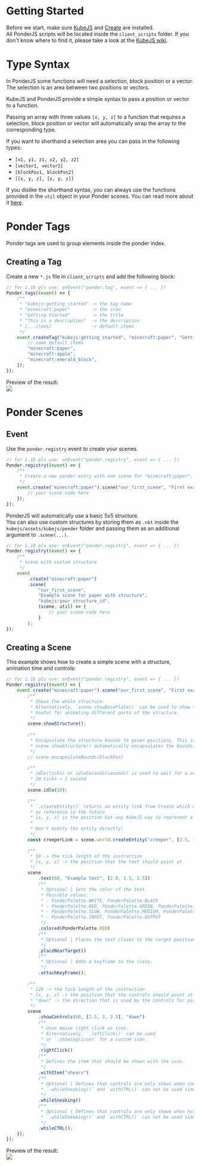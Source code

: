 # Getting Started

Before we start, make sure [KubeJS] and [Create] are installed.<br>
All PonderJS scripts will be located inside the `client_scripts` folder. If you don't know where to find it, please take a look at the [KubeJS wiki].

# Type Syntax

In PonderJS some functions will need a selection, block position or a vector. The selection is an area between two positions or vectors.

KubeJS and PonderJS provide a simple syntax to pass a position or vector to a function.

Passing an array with three values `[x, y, z]` to a function that requires a selection, block position or vector will automatically wrap the array to the corresponding type.

If you want to shorthand a selection area you can pass in the following types:
- `[x1, y1, z1, x2, y2, z2]`
- `[vector1, vector2]`
- `[blockPos1, blockPos2]`
- `[[x, y, z], [x, y, z]]`

If you dislike the shorthand syntax, you can always use the functions provided in the `util` object in your Ponder scenes. You can read more about it [here](./5.-Utils).

# Ponder Tags

Ponder tags are used to group elements inside the ponder index.

## Creating a Tag

Create a new `*.js` file in `client_scripts` and add the following block:
```js
// for 1.18 pls use: onEvent("ponder.tag", event => { ... })
Ponder.tags((event) => {
    /**
     * "kubejs:getting_started" -> the tag name
     * "minecraft:paper"        -> the icon
     * "Getting Started"        -> the title
     * "This is a description"  -> the description
     * [...items]               -> default items
     */
    event.createTag("kubejs:getting_started", "minecraft:paper", "Getting started.", "We ponder now!", [
        // some default items
        "minecraft:paper",
        "minecraft:apple",
        "minecraft:emerald_block",
    ]);
});
```

Preview of the result:<br>
![](previews/ponder_index.gif)

# Ponder Scenes

## Event

Use the `ponder.registry` event to create your scenes.
```js
// for 1.18 pls use: onEvent("ponder.registry", event => { ... })
Ponder.registry((event) => {
    /**
     * Create a new ponder entry with one scene for "minecraft:paper".
     */
    event.create("minecraft:paper").scene("our_first_scene", "First example scene for paper", (scene, util) => {
        // your scene code here
    });
});
```

PonderJS will automatically use a basic 5x5 structure.<br>
You can also use custom structures by storing them as `.nbt` inside the `kubejs/assets/kubejs/ponder` folder and passing them as an additional argument to `.scene(...)`.
```js
// for 1.18 pls use: onEvent("ponder.registry", event => { ... })
Ponder.registry((event) => {
    /**
     * scene with custom structure
     */
    event
        .create("minecraft:paper")
        .scene(
            "our_first_scene",
            "Example scene for paper with structure",
            "kubejs:your_structure_id",
            (scene, util) => {
                // your scene code here
            }
        );
});
```

## Creating a Scene

This example shows how to create a simple scene with a structure, animation time and controls:
```js
// for 1.18 pls use: onEvent("ponder.registry", event => { ... })
Ponder.registry((event) => {
    event.create("minecraft:paper").scene("our_first_scene", "First example scene", (scene, util) => {
        /**
         * Shows the whole structure.
         * Alternatively, `scene.showBasePlate()` can be used to show the base plate.
         * Useful for animating different parts of the structure.
         */
        scene.showStructure();
        
        /**
         * Encapsulate the structure bounds to given positions. This is useful if the custom structure has no proper bounds.
         * scene.showStructure() automatically encapsulates the bounds.
         */
        // scene.encapsulateBounds(blockPos)

        /**
         * idle(ticks) or idleSeconds(seconds) is used to wait for a certain amount of time.
         * 20 ticks = 1 second
         */
        scene.idle(10);

        /**
         * `.createEntity()` returns an entity link from Create which will be used
         * as reference in the future
         * [x, y, z] is the position but any KubeJS way to represent a position can be used.
         *
         * Don't modify the entity directly!
         */
        const creeperLink = scene.world.createEntity("creeper", [2.5, 1, 2.5]);

        /**
         * 50 -> the tick length of the instruction
         * [x, y, z] -> the position that the text should point at
         */
        scene
            .text(60, "Example text", [2.0, 2.5, 2.5])
            /**
             * Optional | Sets the color of the text.
             * Possible values:
             * - PonderPalette.WHITE, PonderPalette.BLACK
             * - PonderPalette.RED, PonderPalette.GREEN, PonderPalette.BLUE
             * - PonderPalette.SLOW, PonderPalette.MEDIUM, PonderPalette.FAST
             * - PonderPalette.INPUT, PonderPalette.OUTPUT
             */
            .colored(PonderPalette.RED)
            /**
             * Optional | Places the text closer to the target position.
             */
            .placeNearTarget()
            /**
             * Optional | Adds a keyframe to the scene.
             */
            .attachKeyFrame();

        /**
         * 120 -> the tick length of the instruction
         * [x, y, z] -> the position that the controls should point at
         * "down" -> the direction that is used by the controls for pointing
         */
        scene
            .showControls(60, [2.5, 3, 2.5], "down")
            /**
             * Uses mouse right click as icon.
             * Alternatively, `.leftClick()` can be used
             * or `.showing(icon)` for a custom icon.
             */
            .rightClick()
            /**
             * Defines the item that should be shown with the icon.
             */
            .withItem("shears")
            /**
             * Optional | Defines that controls are only shown when sneaking.
             * `.whileSneaking()` and `withCTRL()` can not be used simultaneously.
             */
            .whileSneaking()
            /**
             * Optional | Defines that controls are only shown when holding CTRL.
             * `.whileSneaking()` and `withCTRL()` can not be used simultaneously.
             */
            .whileCTRL();
    });
});
```

Preview of the result:<br>
![](previews/first_scene.gif)

[kubejs]: https://www.curseforge.com/minecraft/mc-mods/kubejs
[create]: https://www.curseforge.com/minecraft/mc-mods/create
[kubejs wiki]: https://kubejs.com/</br>